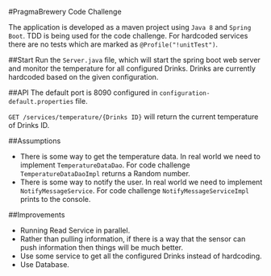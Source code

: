 #PragmaBrewery​ Code ​Challenge

The application is developed as a maven project using `Java 8` and `Spring Boot`. TDD is being used for the code challenge.
For hardcoded services there are no tests which are marked as `@Profile("!unitTest")`.

##Start
Run the `Server.java` file, which will start the spring boot web server and monitor the temperature for all configured Drinks. Drinks are currently hardcoded based on the given configuration. 

##API
The default port is 8090 configured in `configuration-default.properties` file. 

`GET /services/temperature/{Drinks ID}` will return the current temperature of Drinks ID.

##Assumptions
* There is some way to get the temperature data. In real world we need to implement `TemperatureDataDao`. For code challenge `TemperatureDataDaoImpl` returns a Random number.
* There is some way to notify the user. In real world we need to implement `NotifyMessageService`. For code challenge `NotifyMessageServiceImpl` prints to the console.
 
##Improvements
* Running Read Service in parallel.
* Rather than pulling information, if there is a way that the sensor can push information then things will be much better.
* Use some service to get all the configured Drinks instead of hardcoding.
* Use Database.